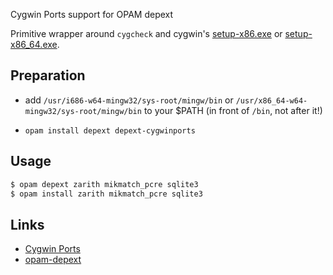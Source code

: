 Cygwin Ports support for OPAM depext

Primitive wrapper around `cygcheck` and cygwin's
[setup-x86.exe](https://www.cygwin.com/) or
[setup-x86_64.exe](https://www.cygwin.com/setup-x86_64.exe).

## Preparation

* add `/usr/i686-w64-mingw32/sys-root/mingw/bin` or
  `/usr/x86_64-w64-mingw32/sys-root/mingw/bin` to your $PATH (in front
  of `/bin`, not after it!)

* `opam install depext depext-cygwinports`

## Usage

```bash
$ opam depext zarith mikmatch_pcre sqlite3
$ opam install zarith mikmatch_pcre sqlite3
```

## Links

* [Cygwin Ports](http://cygwinports.org/)
* [opam-depext](https://github.com/ocaml/opam-depext)
